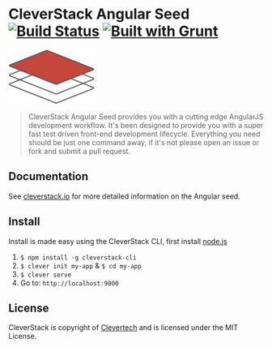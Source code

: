 CleverStack Angular Seed [![Build Status](https://secure.travis-ci.org/clevertech/cleverstack-angular-seed.png?branch=master)](https://travis-ci.org/clevertech/cleverstack-angular-seed) [![Built with Grunt](https://cdn.gruntjs.com/builtwith.png)](http://gruntjs.com/)
====================

![CleverStack Angular Seed](app/images/logo.png "CleverStack Angular Seed")

<blockquote>
CleverStack Angular Seed provides you with a cutting edge AngularJS development workflow. It's been designed to provide you with a super fast test driven front-end development lifecycle. Everything you need should be just one command away, if it's not please open an issue or fork and submit a pull request.
</blockquote>

## Documentation

See [cleverstack.io](http://cleverstack.io/getting-started/#frontend) for more detailed information on the Angular seed.

## Install

Install is made easy using the CleverStack CLI, first install [node.js](http://nodejs.org)

1. `$ npm install -g cleverstack-cli`
2. `$ clever init my-app` & `$ cd my-app`
4. `$ clever serve`
5. Go to: `http://localhost:9000`

## License

CleverStack is copyright of [Clevertech](http://clevertech.biz) and is licensed under the MIT License.
